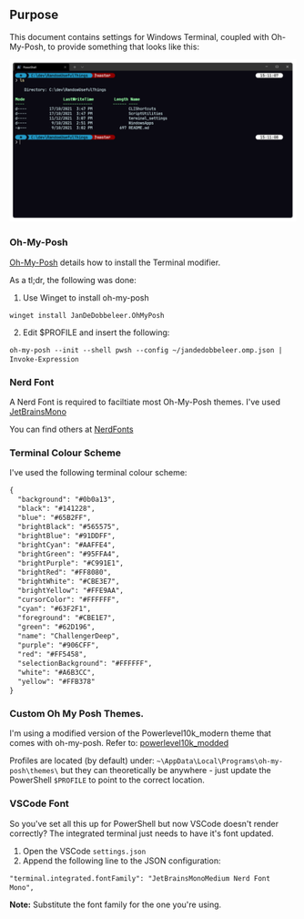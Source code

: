 ## Purpose

This document contains settings for Windows Terminal, coupled with Oh-My-Posh, to provide something that looks like this:

![Custom Terminal Theme using oh-my-posh](./res/terminal_screenshot.png)

### Oh-My-Posh

[Oh-My-Posh](https://ohmyposh.dev/docs/windows) details how to install the Terminal modifier.

As a tl;dr, the following was done:

1. Use Winget to install oh-my-posh
```
winget install JanDeDobbeleer.OhMyPosh
```
2. Edit $PROFILE and insert the following:
```
oh-my-posh --init --shell pwsh --config ~/jandedobbeleer.omp.json | Invoke-Expression
```

### Nerd Font

A Nerd Font is required to faciltiate most Oh-My-Posh themes. I've used [JetBrainsMono](https://github.com/ryanoasis/nerd-fonts/releases/download/v2.1.0/JetBrainsMono.zip)

You can find others at [NerdFonts](https://www.nerdfonts.com/font-downloads)

### Terminal Colour Scheme

I've used the following terminal colour scheme:

```
{
  "background": "#0b0a13",
  "black": "#141228",
  "blue": "#65B2FF",
  "brightBlack": "#565575",
  "brightBlue": "#91DDFF",
  "brightCyan": "#AAFFE4",
  "brightGreen": "#95FFA4",
  "brightPurple": "#C991E1",
  "brightRed": "#FF8080",
  "brightWhite": "#CBE3E7",
  "brightYellow": "#FFE9AA",
  "cursorColor": "#FFFFFF",
  "cyan": "#63F2F1",
  "foreground": "#CBE1E7",
  "green": "#62D196",
  "name": "ChallengerDeep",
  "purple": "#906CFF",
  "red": "#FF5458",
  "selectionBackground": "#FFFFFF",
  "white": "#A6B3CC",
  "yellow": "#FFB378"
}
```

### Custom Oh My Posh Themes.

I'm using a modified version of the Powerlevel10k_modern theme that comes with oh-my-posh. Refer to: [powerlevel10k_modded](./themes/powerlevel10k_modded.omp.json) 

Profiles are located (by default) under: `~\AppData\Local\Programs\oh-my-posh\themes\` but they can theoretically be anywhere - just update the PowerShell `$PROFILE` to point to the correct location.

### VSCode Font

So you've set all this up for PowerShell but now VSCode doesn't render correctly? The integrated terminal just needs to have it's font updated.

1. Open the VSCode `settings.json`
2. Append the following line to the JSON configuration:
```
"terminal.integrated.fontFamily": "JetBrainsMonoMedium Nerd Font Mono",
```

**Note:** Substitute the font family for the one you're using.
